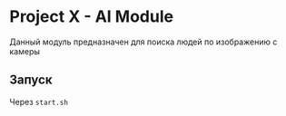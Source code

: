 # Project X - AI Module
Данный модуль предназначен для поиска людей по изображению с камеры
## Запуск
Через ```start.sh```


